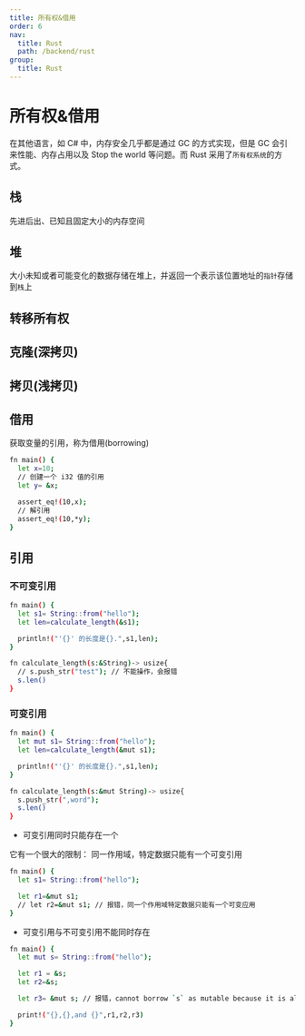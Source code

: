 ```yaml
---
title: 所有权&借用
order: 6
nav:
  title: Rust
  path: /backend/rust
group:
  title: Rust
---
```


# 所有权&借用

在其他语言，如 C# 中，内存安全几乎都是通过 GC 的方式实现，但是 GC 会引来性能、内存占用以及 Stop the world 等问题。而 Rust 采用了`所有权系统`的方式。

## 栈

先进后出、已知且固定大小的内存空间

## 堆

大小未知或者可能变化的数据存储在堆上，并返回一个表示该位置地址的`指针`存储到`栈`上

## 转移所有权

## 克隆(深拷贝)

## 拷贝(浅拷贝)

## 借用

获取变量的引用，称为借用(borrowing)

```bash
fn main() {
  let x=10;
  // 创建一个 i32 值的引用
  let y= &x;

  assert_eq!(10,x);
  // 解引用
  assert_eq!(10,*y);
}
```

## 引用

### 不可变引用

```bash
fn main() {
  let s1= String::from("hello");
  let len=calculate_length(&s1);

  println!("'{}' 的长度是{}.",s1,len);
}

fn calculate_length(s:&String)-> usize{
  // s.push_str("test"); // 不能操作，会报错
  s.len()
}
```

### 可变引用

```bash
fn main() {
  let mut s1= String::from("hello");
  let len=calculate_length(&mut s1);

  println!("'{}' 的长度是{}.",s1,len);
}

fn calculate_length(s:&mut String)-> usize{
  s.push_str(",word");
  s.len()
}
```

- 可变引用同时只能存在一个

它有一个很大的限制： 同一作用域，特定数据只能有一个可变引用

```bash
fn main() {
  let s1= String::from("hello");

  let r1=&mut s1;
  // let r2=&mut s1; // 报错，同一个作用域特定数据只能有一个可变应用
}
```

- 可变引用与不可变引用不能同时存在

```bash
fn main() {
  let mut s= String::from("hello");

  let r1 = &s;
  let r2=&s;

  let r3= &mut s; // 报错，cannot borrow `s` as mutable because it is also borrowed as immutable

  print!("{},{},and {}",r1,r2,r3)
}
```
